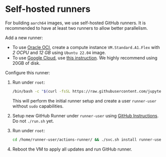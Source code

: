 # Self-hosted runners

For building `aarch64` images, we use self-hosted GitHub runners.
It is recommended to have at least two runners to allow better parallelism.

Add a new runner:

- To use [Oracle OCI](https://www.oracle.com/cloud/), create a compute instance `VM.Standard.A1.Flex` with _2 OCPU_ and _12 GB_ using `Ubuntu 22.04` image.
- To use [Google Cloud](https://cloud.google.com), use [this instruction](https://cloud.google.com/compute/docs/instances/create-arm-vm-instance#armpublicimage).
  We highly recommend using 20GB of disk.

Configure this runner:

1. Run under `root`:

   ```bash
   /bin/bash -c "$(curl -fsSL https://raw.githubusercontent.com/jupyter/docker-stacks/HEAD/aarch64-runner/setup.sh)"
   ```

   This will perform the initial runner setup and create a user `runner-user` without `sudo` capabilities.

2. Setup new GitHub Runner under `runner-user` using [GitHub Instructions](https://github.com/jupyter/docker-stacks/settings/actions/runners/new?arch=arm64&os=linux).
   Do not `./run.sh` yet.
3. Run under `root`:

   ```bash
   cd /home/runner-user/actions-runner/ && ./svc.sh install runner-user
   ```

4. Reboot the VM to apply all updates and run GitHub runner.
